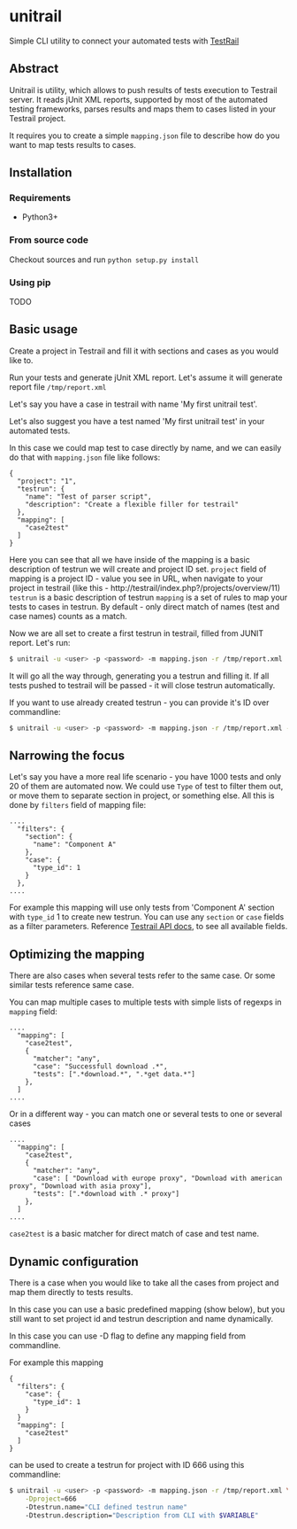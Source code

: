 # unitrail

Simple CLI utility to connect your automated tests with [TestRail](https://www.gurock.com/testrail)

## Abstract

Unitrail is utility, which allows to push results of tests execution to
Testrail server. It reads jUnit XML reports, supported by most of the automated
testing frameworks, parses results and maps them to cases listed in your
Testrail project.

It requires you to create a simple `mapping.json` file to describe how do you
want to map tests results to cases.

## Installation

### Requirements

- Python3+

### From source code

Checkout sources and run `python setup.py install`

### Using pip

TODO

## Basic usage

Create a project in Testrail and fill it with sections and cases as you would like to.

Run your tests and generate jUnit XML report. Let's assume it will generate report file `/tmp/report.xml`

Let's say you have a case in testrail with name 'My first unitrail test'.

Let's also suggest you have a test named 'My first unitrail test' in your automated tests.

In this case we could map test to case directly by name, and we can easily do that with `mapping.json` file like follows:

```
{
  "project": "1",
  "testrun": {
    "name": "Test of parser script",
    "description": "Create a flexible filler for testrail"
  },
  "mapping": [
    "case2test"
  ]
}

```

Here you can see that all we have inside of the mapping is a basic description of testrun we will create and project ID set.
`project` field of mapping is a project ID - value you see in URL, when navigate to your project in testrail (like this - http://testrail/index.php?/projects/overview/11)
`testrun` is a basic description of testrun
`mapping` is a set of rules to map your tests to cases in testrun. By default - only direct match of names (test and case names) counts as a match.

Now we are all set to create a first testrun in testrail, filled from JUNIT report. Let's run:

```bash
$ unitrail -u <user> -p <password> -m mapping.json -r /tmp/report.xml
```

It will go all the way through, generating you a testrun and filling it.
If all tests pushed to testrail will be passed - it will close testrun automatically.

If you want to use already created testrun - you can provide it's ID over commandline:

```bash
$ unitrail -u <user> -p <password> -m mapping.json -r /tmp/report.xml -t <TESTRUN ID>
```

## Narrowing the focus

Let's say you have a more real life scenario - you have 1000 tests and only 20 of them are automated now.
We could use `Type` of test to filter them out, or move them to separate section in project, or something else.
All this is done by `filters` field of mapping file:

```
....
  "filters": {
    "section": {
      "name": "Component A"
    },
    "case": {
      "type_id": 1
    }
  },
....
```

For example this mapping will use only tests from 'Component A' section with `type_id` 1 to create new testrun.
You can use any `section` or `case` fields as a filter parameters. Reference [Testrail API docs](http://docs.gurock.com/testrail-api2), to see all available fields.

## Optimizing the mapping

There are also cases when several tests refer to the same case. Or some similar tests reference same case.

You can map multiple cases to multiple tests with simple lists of regexps in `mapping` field:

```
....
  "mapping": [
    "case2test",
    {
      "matcher": "any",
      "case": "Successfull download .*",
      "tests": [".*download.*", ".*get data.*"]
    },
  ]
....
```

Or in a different way - you can match one or several tests to one or several cases

```
....
  "mapping": [
    "case2test",
    {
      "matcher": "any",
      "case": [ "Download with europe proxy", "Download with american proxy", "Download with asia proxy"],
      "tests": [".*download with .* proxy"]
    },
  ]
....
```

`case2test` is a basic matcher for direct match of case and test name.

## Dynamic configuration

There is a case when you would like to take all the cases from project and map them directly to tests results.

In this case you can use a basic predefined mapping (show below), but you still
want to set project id and testrun description and name dynamically.

In this case you can use -D flag to define any mapping field from commandline.

For example this mapping

```
{
  "filters": {
    "case": {
      "type_id": 1
    }
  }
  "mapping": [
    "case2test"
  ]
}
```

can be used to create a testrun for project with ID 666 using this commandline:

```bash
$ unitrail -u <user> -p <password> -m mapping.json -r /tmp/report.xml \
    -Dproject=666
    -Dtestrun.name="CLI defined testrun name"
    -Dtestrun.description="Description from CLI with $VARIABLE"
```
